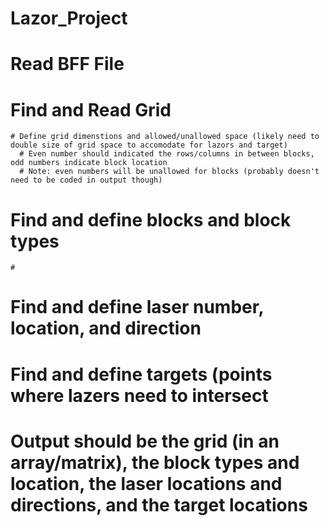 # Lazor_Project

# Read BFF File
  # Find and Read Grid
    # Define grid dimenstions and allowed/unallowed space (likely need to double size of grid space to accomodate for lazors and target)
      # Even number should indicated the rows/columns in between blocks, odd numbers indicate block location
      # Note: even numbers will be unallowed for blocks (probably doesn't need to be coded in output though)
  # Find and define blocks and block types
    # 
  # Find and define laser number, location, and direction

  # Find and define targets (points where lazers need to intersect

  # Output should be the grid (in an array/matrix), the block types and location, the laser locations and directions, and the target locations

# 
